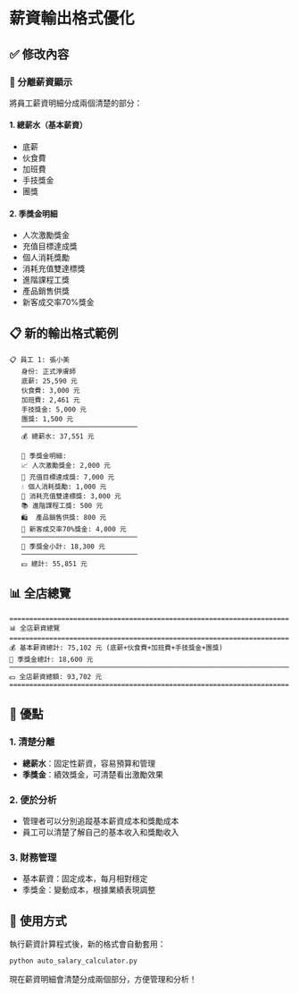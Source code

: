 # 薪資輸出格式優化

## ✅ 修改內容

### 🎯 分離薪資顯示
將員工薪資明細分成兩個清楚的部分：

#### 1. 總薪水（基本薪資）
- 底薪
- 伙食費
- 加班費
- 手技獎金
- 團獎

#### 2. 季獎金明細
- 人次激勵獎金
- 充值目標達成獎
- 個人消耗獎勵
- 消耗充值雙達標獎
- 進階課程工獎
- 產品銷售供獎
- 新客成交率70%獎金

## 📋 新的輸出格式範例

```
📋 員工 1: 張小美
   身份: 正式淨膚師
   底薪: 25,590 元
   伙食費: 3,000 元
   加班費: 2,461 元
   手技獎金: 5,000 元
   團獎: 1,500 元
   ─────────────────────────────
   💰 總薪水: 37,551 元

   🎊 季獎金明細:
   📈 人次激勵獎金: 2,000 元
   🎯 充值目標達成獎: 7,000 元
   💧 個人消耗獎勵: 1,000 元
   🎪 消耗充值雙達標獎: 3,000 元
   📚 進階課程工獎: 500 元
   🛍️  產品銷售供獎: 800 元
   🎯 新客成交率70%獎金: 4,000 元
   ─────────────────────────────
   🎊 季獎金小計: 18,300 元
   ─────────────────────────────
   💵 總計: 55,851 元
```

## 📊 全店總覽

```
======================================================================
📊 全店薪資總覽
======================================================================
💰 基本薪資總計: 75,102 元 (底薪+伙食費+加班費+手技獎金+團獎)
🎊 季獎金總計: 18,600 元
──────────────────────────────────────────────────────────────────────
💵 全店薪資總額: 93,702 元
======================================================================
```

## 🎯 優點

### 1. 清楚分離
- **總薪水**：固定性薪資，容易預算和管理
- **季獎金**：績效獎金，可清楚看出激勵效果

### 2. 便於分析
- 管理者可以分別追蹤基本薪資成本和獎勵成本
- 員工可以清楚了解自己的基本收入和獎勵收入

### 3. 財務管理
- 基本薪資：固定成本，每月相對穩定
- 季獎金：變動成本，根據業績表現調整

## 🚀 使用方式

執行薪資計算程式後，新的格式會自動套用：

```bash
python auto_salary_calculator.py
```

現在薪資明細會清楚分成兩個部分，方便管理和分析！
